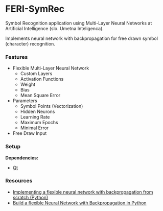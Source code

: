 # FERI-SymRec

Symbol Recognition application using Multi-Layer Neural Networks at Artificial Intelligence (slo. Umetna Inteligenca).

Implements neural network with backpropagation for free drawn symbol (character) recognition.

### Features

- Flexible Multi-Layer Neural Network
  - Custom Layers
  - Activation Functions
  - Weight
  - Bias
  - Mean Square Error
- Parameters
  - Symbol Points (Vectorization)
  - Hidden Neurons
  - Learning Rate
  - Maximum Epochs
  - Minimal Error
- Free Draw Input

### Setup

**Dependencies:**
- [Qt](https://www.qt.io/)

### Resources

- [Implementing a flexible neural network with backpropagation from scratch (Python)](https://blog.zhaytam.com/2018/08/15/implement-neural-network-backpropagation)
- [Build a flexible Neural Network with Backpropagation in Python](https://dev.to/shamdasani/build-a-flexible-neural-network-with-backpropagation-in-python)
